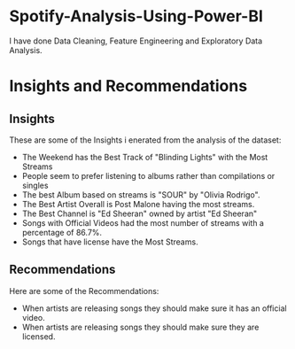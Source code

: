 # Spotify-Analysis-Using-Power-BI

I have done Data Cleaning, Feature Engineering and Exploratory Data Analysis.

# Insights and Recommendations
## Insights
These are some of the Insights i enerated from the analysis of the dataset:
- The Weekend has the Best Track of "Blinding Lights" with the Most Streams
- People seem to prefer listening to albums rather than compilations or singles
- The best Album based on streams is "SOUR"  by "Olivia Rodrigo".
- The Best Artist Overall is Post Malone having the most streams.
- The Best Channel is "Ed Sheeran" owned by artist "Ed Sheeran"
- Songs with Official Videos had the most number of streams with a percentage of 86.7%.
- Songs that have license have the Most Streams.

## Recommendations
Here are some of the Recommendations:
- When artists are releasing songs they should make sure it has an official video.
- When artists are releasing songs they should make sure they are licensed.

